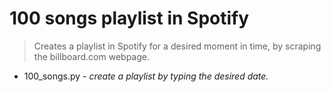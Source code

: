 # 100 songs playlist in Spotify

> Creates a playlist in Spotify for a desired moment in time, by scraping the billboard.com webpage.

* 100_songs.py - _create a playlist by typing the desired date._